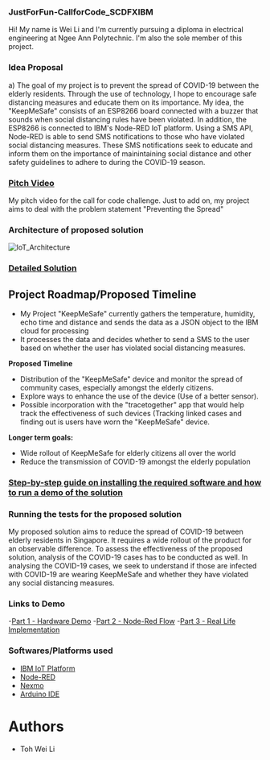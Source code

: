 ### JustForFun-CallforCode_SCDFXIBM
Hi! My name is Wei Li and I'm currently pursuing a diploma in electrical engineering at Ngee Ann Polytechnic. I'm also the sole member of this project. 

### Idea Proposal 
a) The goal of my project is to prevent the spread of COVID-19 between the elderly residents. Through the use of technology, I hope to encourage safe distancing measures and educate them on its importance. My idea, the "KeepMeSafe" consists of an ESP8266 board connected with a buzzer that sounds when social distancing rules have been violated. In addition, the ESP8266 is connected to IBM's Node-RED IoT platform. Using a SMS API, Node-RED is able to send SMS notifications to those who have violated social distancing measures. These SMS notifications seek to educate and inform them on the importance of mainintaining social distance and other safety guidelines to adhere to during the COVID-19 season.

### [Pitch Video](https://www.youtube.com/watch?v=AOLNRhTPdcY)
My pitch video for the call for code challenge. Just to add on, my project aims to deal with the problem statement "Preventing the Spread" 

### Architecture of proposed solution
![IoT_Architecture](https://user-images.githubusercontent.com/62842333/84574201-6c9ca300-add7-11ea-9b4a-06242e5a198c.PNG)

### [Detailed Solution](https://github.com/WeiLiToh/Teamless-CallforCode_SCDFXIBM/blob/master/Detailed%20Solution.md)

## Project Roadmap/Proposed Timeline
- My Project "KeepMeSafe" currently gathers the temperature, humidity, echo time and distance and sends the data as a JSON object to the IBM cloud for processing
- It processes the data and decides whether to send a SMS to the user based on whether the user has violated social distancing measures.

**Proposed Timeline** 
- Distribution of the "KeepMeSafe" device and monitor the spread of community cases, especially amongst the elderly citizens.
- Explore ways to enhance the use of the device (Use of a better sensor).
- Possible incorporation with the "tracetogether" app that would help track the effectiveness of such devices (Tracking linked cases and finding out is users have worn the "KeepMeSafe" device.

**Longer term goals:**
- Wide rollout of KeepMeSafe for elderly citizens all over the world
- Reduce the transmission of COVID-19 amongst the elderly population

### [Step-by-step guide on installing the required software and how to run a demo of the solution](https://github.com/WeiLiToh/Teamless-CallforCode_SCDFXIBM/blob/master/Setup.md)

### Running the tests for the proposed solution  
My proposed solution aims to reduce the spread of COVID-19 between elderly residents in Singapore. It requires a wide rollout of the product for an observable difference. To assess the effectiveness of the proposed solution, analysis of the COVID-19 cases has to be conducted as well. In analysing the COVID-19 cases, we seek to understand if those are infected with COVID-19 are wearing KeepMeSafe and whether they have violated any social distancing measures. 

### Links to Demo
-[Part 1 - Hardware Demo](https://www.youtube.com/watch?v=hS0L2FkoBqM)
-[Part 2 - Node-Red Flow](https://www.youtube.com/watch?v=FwYt-SraZNI)
-[Part 3 - Real Life Implementation](https://www.youtube.com/watch?v=iLj0dj2yafk)

### Softwares/Platforms used 
- [IBM IoT Platform](https://www.ibm.com/internet-of-things/solutions/iot-platform/watson-iot-platform)
- [Node-RED](https://nodered.org/)
- [Nexmo](https://developer.nexmo.com/)
- [Arduino IDE](https://www.arduino.cc/)

# Authors
- Toh Wei Li
